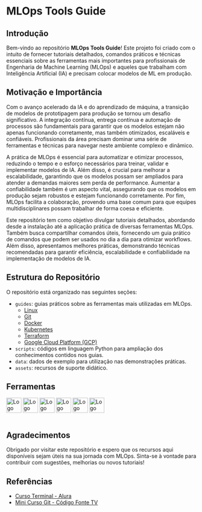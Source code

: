 # MLOps Tools Guide

## Introdução

Bem-vindo ao repositório **MLOps Tools Guide**! Este projeto foi criado com o intuito de fornecer tutoriais detalhados, comandos práticos e técnicas essenciais sobre as ferramentas mais importantes para profissionais de Engenharia de Machine Learning (MLOps) e aqueles que trabalham com Inteligência Artificial (IA) e precisam colocar modelos de ML em produção.

## Motivação e Importância

Com o avanço acelerado da IA e do aprendizado de máquina, a transição de modelos de prototipagem para produção se tornou um desafio significativo. A integração contínua, entrega contínua e automação de processos são fundamentais para garantir que os modelos estejam não apenas funcionando corretamente, mas também otimizados, escaláveis e confiáveis. Profissionais da área precisam dominar uma série de ferramentas e técnicas para navegar neste ambiente complexo e dinâmico.

A prática de MLOps é essencial para automatizar e otimizar processos, reduzindo o tempo e o esforço necessários para treinar, validar e implementar modelos de IA. Além disso, é crucial para melhorar a escalabilidade, garantindo que os modelos possam ser ampliados para atender a demandas maiores sem perda de performance. Aumentar a confiabilidade também é um aspecto vital, assegurando que os modelos em produção sejam robustos e estejam funcionando corretamente. Por fim, MLOps facilita a colaboração, provendo uma base comum para que equipes multidisciplinares possam trabalhar de forma coesa e eficiente.

Este repositório tem como objetivo divulgar tutoriais detalhados, abordando desde a instalação até a aplicação prática de diversas ferramentas MLOps. Também busca compartilhar comandos úteis, fornecendo um guia prático de comandos que podem ser usados no dia a dia para otimizar workflows. Além disso, apresentamos melhores práticas, demonstrando técnicas recomendadas para garantir eficiência, escalabilidade e confiabilidade na implementação de modelos de IA.

## Estrutura do Repositório
O repositório está organizado nas seguintes seções:
* `guides`: guias práticos sobre as ferramentas mais utilizadas em MLOps.
    * [Linux](./guides/linux.md)
    * [Git](./guides/git.md)
    * [Docker](./guides/docker.md)
    * [Kubernetes](./guides/kubernetes.md)
    * [Terraform](./guides/terraform.md)
    * [Google Cloud Platform (GCP)](./guides/gcp.md)
* `scripts`: códigos em linguagem Python para ampliação dos conhecimentos contidos nos guias.
* `data`: dados de exemplo para utilização nas demonstrações práticas.
* `assets`: recursos de suporte didático.

## Ferramentas
<div style="display: inline_block">
    <img align="center" alt="Logo Linux" height="40" width="40" src="https://cdn.jsdelivr.net/gh/devicons/devicon/icons/linux/linux-original.svg" />
    <img align="center" alt="Logo Git" height="40" width="40" src="https://cdn.jsdelivr.net/gh/devicons/devicon/icons/git/git-original.svg" />
    <img align="center" alt="Logo Docker" height="40" width="40" src="https://cdn.jsdelivr.net/gh/devicons/devicon/icons/docker/docker-original.svg" />
    <img align="center" alt="Logo Kubernetes" height="40" width="40" src="https://cdn.jsdelivr.net/gh/devicons/devicon/icons/kubernetes/kubernetes-plain.svg" />
    <img align="center" alt="Logo Terraform" height="40" width="40" src="https://cdn.jsdelivr.net/gh/devicons/devicon/icons/terraform/terraform-original.svg" />
    <img align="center" alt="Logo GCP" height="40" width="40" src="https://cdn.jsdelivr.net/gh/devicons/devicon/icons/googlecloud/googlecloud-original.svg" />
</div>
<br>

## Agradecimentos

Obrigado por visitar este repositório e espero que os recursos aqui disponíveis sejam úteis na sua jornada com MLOps. Sinta-se à vontade para contribuir com sugestões, melhorias ou novos tutoriais!

## Referências
- [Curso Terminal - Alura](https://cursos.alura.com.br/course/terminal-comandos-executar-tarefas)
- [Mini Curso Git - Código Fonte TV](https://youtu.be/ts-H3W1uLMM?si=do6yuXbZFd_khJcX)